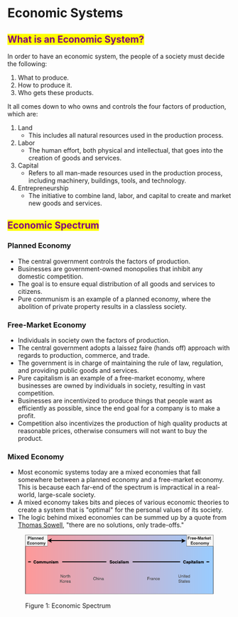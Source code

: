 # Economic Systems

## <mark style="color:purple;">What is an Economic System?</mark>

In order to have an economic system, the people of a society must decide the following:

1. What to produce.
2. How to produce it.
3. Who gets these products.

It all comes down to who owns and controls the four factors of production, which are:

1. Land
   * This includes all natural resources used in the production process.
2. Labor
   * The human effort, both physical and intellectual, that goes into the creation of goods and services.
3. Capital
   * Refers to all man-made resources used in the production process, including machinery, buildings, tools, and technology.
4. Entrepreneurship
   * The initiative to combine land, labor, and capital to create and market new goods and services.

## <mark style="color:purple;">Economic Spectrum</mark>

### Planned Economy

* The central government controls the factors of production.
* Businesses are government-owned monopolies that inhibit any domestic competition.
* The goal is to ensure equal distribution of all goods and services to citizens.
* Pure communism is an example of a planned economy, where the abolition of private property results in a classless society.

### Free-Market Economy

* Individuals in society own the factors of production.
* The central government adopts a laissez faire (hands off) approach with regards to production, commerce, and trade.
* The government is in charge of maintaining the rule of law, regulation, and providing public goods and services.
* Pure capitalism is an example of a free-market economy, where businesses are owned by individuals in society, resulting in vast competition.
* Businesses are incentivized to produce things that people want as efficiently as possible, since the end goal for a company is to make a profit.
* Competition also incentivizes the production of high quality products at reasonable prices, otherwise consumers will not want to buy the product.

### Mixed Economy

* Most economic systems today are a mixed economies that fall somewhere between a planned economy and a free-market economy. This is because each far-end of the spectrum is impractical in a real-world, large-scale society.
* A mixed economy takes bits and pieces of various economic theories to create a system that is "optimal" for the personal values of its society.
* The logic behind mixed economies can be summed up by a quote from [Thomas Sowell](https://en.wikipedia.org/wiki/Thomas\_Sowell), "there are no solutions, only trade-offs."

<figure><img src="../.gitbook/assets/PlannedVsFreeEconomy.png" alt=""><figcaption><p>Figure 1: Economic Spectrum</p></figcaption></figure>
